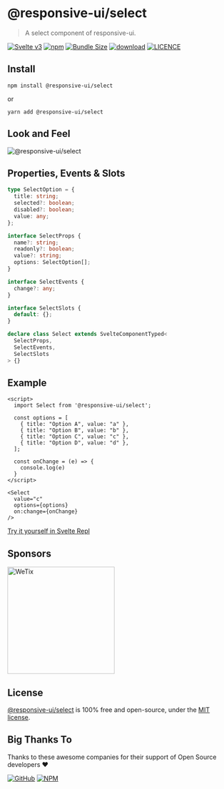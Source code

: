 # @responsive-ui/select

> A select component of responsive-ui.

<p>

[![Svelte v3](https://img.shields.io/badge/svelte-v3-orange.svg)](https://svelte.dev)
[![npm](https://img.shields.io/npm/v/@responsive-ui/select.svg)](https://www.npmjs.com/package/@responsive-ui/select)
[![Bundle Size](https://badgen.net/bundlephobia/minzip/%40responsive-ui%2Fselect)](https://bundlephobia.com/result?p=@responsive-ui/select)
[![download](https://img.shields.io/npm/dw/@responsive-ui/select.svg)](https://www.npmjs.com/package/@responsive-ui/select)
[![LICENCE](https://img.shields.io/github/license/wetix/responsive-ui)](https://github.com/wetix/responsive-ui/blob/master/LICENSE)

</p>

## Install

```console
npm install @responsive-ui/select
```

or

```console
yarn add @responsive-ui/select
```

## Look and Feel

<img src="https://user-images.githubusercontent.com/28108597/104732706-94425800-5778-11eb-96fd-3220b84ea33b.png"
alt="@responsive-ui/select" />

## Properties, Events & Slots

```ts
type SelectOption = {
  title: string;
  selected?: boolean;
  disabled?: boolean;
  value: any;
};

interface SelectProps {
  name?: string;
  readonly?: boolean;
  value?: string;
  options: SelectOption[];
}

interface SelectEvents {
  change?: any;
}

interface SelectSlots {
  default: {};
}

declare class Select extends SvelteComponentTyped<
  SelectProps,
  SelectEvents,
  SelectSlots
> {}
```

## Example

```svelte
<script>
  import Select from '@responsive-ui/select';

  const options = [
    { title: "Option A", value: "a" },
    { title: "Option B", value: "b" },
    { title: "Option C", value: "c" },
    { title: "Option D", value: "d" },
  ];

  const onChange = (e) => {
    console.log(e)
  }
</script>

<Select
  value="c"
  options={options}
  on:change={onChange}
/>
```

[Try it yourself in Svelte Repl](https://svelte.dev/repl/e95880d4083f4e80bb162678c4676ccd?version=latest)

## Sponsors

<img src="https://asset.wetix.my/images/logo/wetix.png" alt="WeTix" width="240px">

## License

[@responsive-ui/select](https://github.com/wetix/responsive-ui/tree/master/components/select) is 100% free and open-source, under the [MIT license](https://github.com/wetix/responsive-ui/blob/master/LICENSE).

## Big Thanks To

Thanks to these awesome companies for their support of Open Source developers ❤

[![GitHub](https://jstools.dev/img/badges/github.svg)](https://github.com/open-source)
[![NPM](https://jstools.dev/img/badges/npm.svg)](https://www.npmjs.com/)
